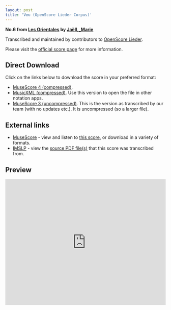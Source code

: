 ```yaml
---
layout: post
title: 'Vœu (OpenScore Lieder Corpus)'
---
```


__No.6 from [Les Orientales](https://fourscoreandmore.org/OpenScore/Ja%C3%ABll%2C_Marie/Les_Orientales/) by [Jaëll,_Marie](https://fourscoreandmore.org/OpenScore/Ja%C3%ABll%2C_Marie)__

Transcribed and maintained by contributors to [OpenScore Lieder].

Please visit the [official score page] for more information.

[official score page]: https://musescore.com/openscore-lieder-corpus/scores/5906774
[OpenScore Lieder]: https://musescore.com/openscore-lieder-corpus

## Direct Download

Click on the links below to download the score in your preferred format:
- [MuseScore 4 (compressed)](https://fourscoreandmore.org/OpenScore/Ja%C3%ABll%2C_Marie/Les_Orientales/6_V%C5%93u.mscz).
- [MusicXML (compressed)](https://fourscoreandmore.org/OpenScore/Ja%C3%ABll%2C_Marie/Les_Orientales/6_V%C5%93u.mxl). Use this version to open the file in other notation apps.
- [MuseScore 3 (uncompressed)](https://raw.githubusercontent.com/OpenScore/Lieder/refs/heads/main/scores/Ja%C3%ABll%2C_Marie/Les_Orientales/6_V%C5%93u/lc5906774.mscx). This is the version as transcribed by our team (with no updates etc.). It is uncompressed (so a larger file).

## External links

- [MuseScore] - view and listen to [this score][MuseScore], or download in a variety of formats.
- [IMSLP] - view the [source PDF file(s)][IMSLP] that this score was transcribed from.

[MuseScore]: https://musescore.com/score/5906774
[IMSLP]: https://imslp.org/wiki/Special:ReverseLookup/420543

## Preview

<iframe width="100%" height="394" src="https://musescore.com/openscore-lieder-corpus/scores/5906774/embed" frameborder="0" allowfullscreen allow="autoplay; fullscreen"></iframe>
